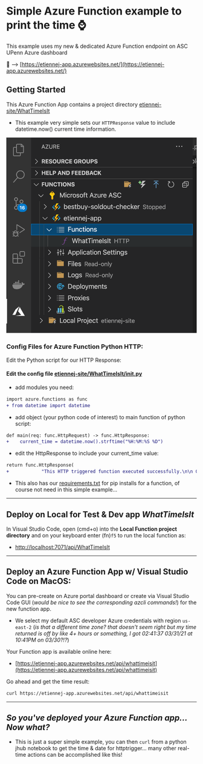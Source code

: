 # Simple Azure Function example to print the time ⌚

This example uses my new & dedicated Azure Function endpoint on ASC UPenn Azure dashboard 

🚀 --> [https://etiennej-app.azurewebsites.net/](https://etiennej-app.azurewebsites.net/) 

## Getting Started

This Azure Function App contains a project directory [etiennej-site/WhatTimeIsIt](./WhatTimeIsIt)
- This example very simple sets our `HTTPResponse` value to include datetime.now() current time information.

![](./img/app_vscode_screenshot.png)

### Config Files for Azure Function Python HTTP:

Edit the Python script for our HTTP Response:

#### Edit the config file [etiennej-site/WhatTimeIsIt/__init__.py](./WhatTimeIsIt/__init__.py)


- add modules you need:

``` diff
import azure.functions as func
+ from datetime import datetime
```

- add object (your python code of interest) to main function of python script:

``` diff
def main(req: func.HttpRequest) -> func.HttpResponse:
+    current_time = datetime.now().strftime("%H:%M:%S %D")
```

- edit the HttpResponse to include your current_time value:

``` diff
return func.HttpResponse(
+            "This HTTP triggered function executed successfully.\n\n Current time of http trigger --> {}.".format(current_time),
```

- This also has our [requirements.txt](./etiennej-site/requirements.txt) for pip installs for a function, of course not need in this simple example...

______


## Deploy on Local for Test & Dev app *WhatTimeIsIt*

In Visual Studio Code, open (cmd+o) into the **Local Function project directory** and on your keyboard enter (fn)`f5` to run the local function as:

- [http://localhost:7071/api/WhatTimeIsIt](http://localhost:7071/api/WhatTimeIsIt)


_____

## Deploy an Azure Function App w/ Visual Studio Code on MacOS:

You can pre-create on Azure portal dashboard or create via Visual Studio Code GUI (*would be nice to see the corresponding azcli commands!*) for the new function app. 

- We select my default ASC developer Azure credentials with region `us-east-2` (*is that a different time zone? that doesn't seem right but my time returned is off by like 4+ hours or something, I got 02:41:37 03/31/21 at 10:41PM on 03/30?!?*)

Your Function app is available online here: 

- [https://etiennej-app.azurewebsites.net/api/whattimeisit](https://etiennej-app.azurewebsites.net/api/whattimeisit)

Go ahead and get the time result:

``` bash
curl https://etiennej-app.azurewebsites.net/api/whattimeisit
```

______ 

## *So you've deployed your Azure Function app... Now what?*

- This is just a super simple example, you can then `curl` from a python jhub notebook to get the time & date for httptrigger... many other real-time actions can be accomplished like this!

